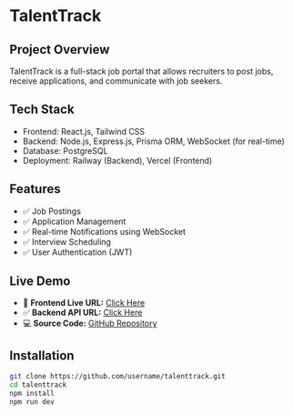 # TalentTrack 


## Project Overview
TalentTrack is a full-stack job portal that allows recruiters to post jobs, receive applications, and communicate with job seekers.

## Tech Stack
- Frontend: React.js, Tailwind CSS
- Backend: Node.js, Express.js, Prisma ORM, WebSocket (for real-time)
- Database: PostgreSQL
- Deployment: Railway (Backend), Vercel (Frontend)

## Features
- ✅ Job Postings
- ✅ Application Management
- ✅ Real-time Notifications using WebSocket
- ✅ Interview Scheduling
- ✅ User Authentication (JWT)

## Live Demo
- 🚀 **Frontend Live URL:** [Click Here](https://talenttrack.vercel.app)
- ✅ **Backend API URL:** [Click Here](https://talenttrack-production.up.railway.app)
- 💻 **Source Code:** [GitHub Repository](https://github.com/username/talenttrack)

## Installation
```bash
git clone https://github.com/username/talenttrack.git
cd talenttrack
npm install
npm run dev
